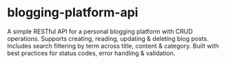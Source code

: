 # blogging-platform-api
A simple RESTful API for a personal blogging platform with CRUD operations. Supports creating, reading, updating &amp; deleting blog posts. Includes search filtering by term across title, content &amp; category. Built with best practices for status codes, error handling &amp; validation.
